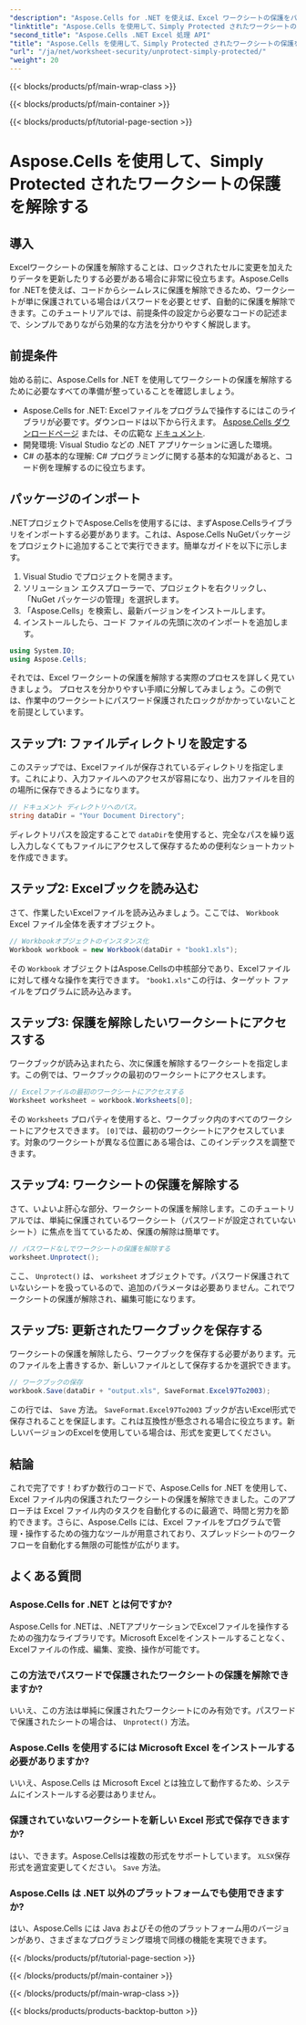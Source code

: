 ```yaml
---
"description": "Aspose.Cells for .NET を使えば、Excel ワークシートの保護をパスワードなしで簡単に解除できます。設定方法、コード作成手順、そして出力をシームレスに保存する方法を学びましょう。"
"linktitle": "Aspose.Cells を使用して、Simply Protected されたワークシートの保護を解除する"
"second_title": "Aspose.Cells .NET Excel 処理 API"
"title": "Aspose.Cells を使用して、Simply Protected されたワークシートの保護を解除する"
"url": "/ja/net/worksheet-security/unprotect-simply-protected/"
"weight": 20
---
```


{{< blocks/products/pf/main-wrap-class >}}

{{< blocks/products/pf/main-container >}}

{{< blocks/products/pf/tutorial-page-section >}}

# Aspose.Cells を使用して、Simply Protected されたワークシートの保護を解除する

## 導入
Excelワークシートの保護を解除することは、ロックされたセルに変更を加えたりデータを更新したりする必要がある場合に非常に役立ちます。Aspose.Cells for .NETを使えば、コードからシームレスに保護を解除できるため、ワークシートが単に保護されている場合はパスワードを必要とせず、自動的に保護を解除できます。このチュートリアルでは、前提条件の設定から必要なコードの記述まで、シンプルでありながら効果的な方法を分かりやすく解説します。
## 前提条件
始める前に、Aspose.Cells for .NET を使用してワークシートの保護を解除するために必要なすべての準備が整っていることを確認しましょう。
- Aspose.Cells for .NET: Excelファイルをプログラムで操作するにはこのライブラリが必要です。ダウンロードは以下から行えます。 [Aspose.Cells ダウンロードページ](https://releases.aspose.com/cells/net/) または、その広範な [ドキュメント](https://reference。aspose.com/cells/net/).
- 開発環境: Visual Studio などの .NET アプリケーションに適した環境。
- C# の基本的な理解: C# プログラミングに関する基本的な知識があると、コード例を理解するのに役立ちます。
## パッケージのインポート
.NETプロジェクトでAspose.Cellsを使用するには、まずAspose.Cellsライブラリをインポートする必要があります。これは、Aspose.Cells NuGetパッケージをプロジェクトに追加することで実行できます。簡単なガイドを以下に示します。
1. Visual Studio でプロジェクトを開きます。
2. ソリューション エクスプローラーで、プロジェクトを右クリックし、「NuGet パッケージの管理」を選択します。
3. 「Aspose.Cells」を検索し、最新バージョンをインストールします。
4. インストールしたら、コード ファイルの先頭に次のインポートを追加します。
```csharp
using System.IO;
using Aspose.Cells;
```
それでは、Excel ワークシートの保護を解除する実際のプロセスを詳しく見ていきましょう。
プロセスを分かりやすい手順に分解してみましょう。この例では、作業中のワークシートにパスワード保護されたロックがかかっていないことを前提としています。
## ステップ1: ファイルディレクトリを設定する
このステップでは、Excelファイルが保存されているディレクトリを指定します。これにより、入力ファイルへのアクセスが容易になり、出力ファイルを目的の場所に保存できるようになります。
```csharp
// ドキュメント ディレクトリへのパス。
string dataDir = "Your Document Directory";
```
ディレクトリパスを設定することで `dataDir`を使用すると、完全なパスを繰り返し入力しなくてもファイルにアクセスして保存するための便利なショートカットを作成できます。
## ステップ2: Excelブックを読み込む
さて、作業したいExcelファイルを読み込みましょう。ここでは、 `Workbook` Excel ファイル全体を表すオブジェクト。
```csharp
// Workbookオブジェクトのインスタンス化
Workbook workbook = new Workbook(dataDir + "book1.xls");
   ```
その `Workbook` オブジェクトはAspose.Cellsの中核部分であり、Excelファイルに対して様々な操作を実行できます。 `"book1.xls"`この行は、ターゲット ファイルをプログラムに読み込みます。
## ステップ3: 保護を解除したいワークシートにアクセスする
ワークブックが読み込まれたら、次に保護を解除するワークシートを指定します。この例では、ワークブックの最初のワークシートにアクセスします。
```csharp
// Excelファイルの最初のワークシートにアクセスする
Worksheet worksheet = workbook.Worksheets[0];
```
その `Worksheets` プロパティを使用すると、ワークブック内のすべてのワークシートにアクセスできます。 `[0]`では、最初のワークシートにアクセスしています。対象のワークシートが異なる位置にある場合は、このインデックスを調整できます。
## ステップ4: ワークシートの保護を解除する
さて、いよいよ肝心な部分、ワークシートの保護を解除します。このチュートリアルでは、単純に保護されているワークシート（パスワードが設定されていないシート）に焦点を当てているため、保護の解除は簡単です。
```csharp
// パスワードなしでワークシートの保護を解除する
worksheet.Unprotect();
```
ここ、 `Unprotect()` は、 `worksheet` オブジェクトです。パスワード保護されていないシートを扱っているので、追加のパラメータは必要ありません。これでワークシートの保護が解除され、編集可能になります。
## ステップ5: 更新されたワークブックを保存する
ワークシートの保護を解除したら、ワークブックを保存する必要があります。元のファイルを上書きするか、新しいファイルとして保存するかを選択できます。
```csharp
// ワークブックの保存
workbook.Save(dataDir + "output.xls", SaveFormat.Excel97To2003);
```
この行では、 `Save` 方法。 `SaveFormat.Excel97To2003` ブックが古いExcel形式で保存されることを保証します。これは互換性が懸念される場合に役立ちます。新しいバージョンのExcelを使用している場合は、形式を変更してください。
## 結論
これで完了です！わずか数行のコードで、Aspose.Cells for .NET を使用して、Excel ファイル内の保護されたワークシートの保護を解除できました。このアプローチは Excel ファイル内のタスクを自動化するのに最適で、時間と労力を節約できます。さらに、Aspose.Cells には、Excel ファイルをプログラムで管理・操作するための強力なツールが用意されており、スプレッドシートのワークフローを自動化する無限の可能性が広がります。
## よくある質問
### Aspose.Cells for .NET とは何ですか?
Aspose.Cells for .NETは、.NETアプリケーションでExcelファイルを操作するための強力なライブラリです。Microsoft Excelをインストールすることなく、Excelファイルの作成、編集、変換、操作が可能です。
### この方法でパスワードで保護されたワークシートの保護を解除できますか?
いいえ、この方法は単純に保護されたワークシートにのみ有効です。パスワードで保護されたシートの場合は、 `Unprotect()` 方法。
### Aspose.Cells を使用するには Microsoft Excel をインストールする必要がありますか?
いいえ、Aspose.Cells は Microsoft Excel とは独立して動作するため、システムにインストールする必要はありません。
### 保護されていないワークシートを新しい Excel 形式で保存できますか?
はい、できます。Aspose.Cellsは複数の形式をサポートしています。 `XLSX`保存形式を適宜変更してください。 `Save` 方法。
### Aspose.Cells は .NET 以外のプラットフォームでも使用できますか?
はい、Aspose.Cells には Java およびその他のプラットフォーム用のバージョンがあり、さまざまなプログラミング環境で同様の機能を実現できます。


{{< /blocks/products/pf/tutorial-page-section >}}

{{< /blocks/products/pf/main-container >}}

{{< /blocks/products/pf/main-wrap-class >}}

{{< blocks/products/products-backtop-button >}}